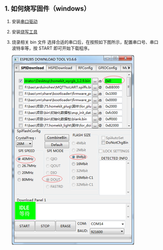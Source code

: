 ## 1. 如何烧写固件（windows）
1. 安装[串口驱动](https://github.com/SmartArduino/DoHome/blob/master/DoHome_HomeKit_Moon_Light/Drive/ch341ser.7z)
2. 安装[烧写工具](http://espressif.com/en/support/download/other-tools)
3. 烧录相关 bin 文件
选择合适的串口后，在按照如下图所示，配置串口号、串口波特率等，按 START 即可开始下载程序。


    <img src="../readme_image/4.png" width="400" />
